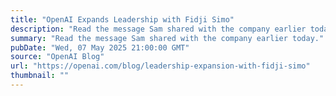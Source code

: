 ```yaml
---
title: "OpenAI Expands Leadership with Fidji Simo"
description: "Read the message Sam shared with the company earlier today."
summary: "Read the message Sam shared with the company earlier today."
pubDate: "Wed, 07 May 2025 21:00:00 GMT"
source: "OpenAI Blog"
url: "https://openai.com/blog/leadership-expansion-with-fidji-simo"
thumbnail: ""
---
```


